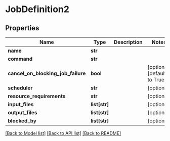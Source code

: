 # JobDefinition2

## Properties
Name | Type | Description | Notes
------------ | ------------- | ------------- | -------------
**name** | **str** |  | 
**command** | **str** |  | 
**cancel_on_blocking_job_failure** | **bool** |  | [optional] [default to True]
**scheduler** | **str** |  | [optional] 
**resource_requirements** | **str** |  | [optional] 
**input_files** | **list[str]** |  | [optional] 
**output_files** | **list[str]** |  | [optional] 
**blocked_by** | **list[str]** |  | [optional] 

[[Back to Model list]](../README.md#documentation-for-models) [[Back to API list]](../README.md#documentation-for-api-endpoints) [[Back to README]](../README.md)


